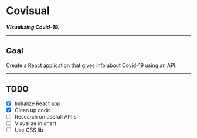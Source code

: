 # Covisual

***Visualizing Covid-19.***

---
## Goal

Create a React application that gives info about Covid-19 using an API.

---
## TODO

* [X] Initialize React app
* [X] Clean up code 
* [ ] Research on usefull API's
* [ ] Visualize in chart
* [ ] Use CSS lib
